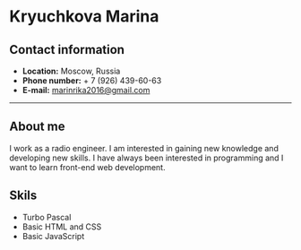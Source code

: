 # Kryuchkova Marina

## Contact information

- **Location:** Moscow, Russia
- **Phone number:** + 7 (926) 439-60-63
- **E-mail:** marinrika2016@gmail.com

---

## About me

I work as a radio engineer. I am interested in gaining new knowledge and developing new skills. I have always been interested in programming and I want to learn front-end web development.

## Skils

- Turbo Pascal
- Basic HTML and CSS
- Basic JavaScript
